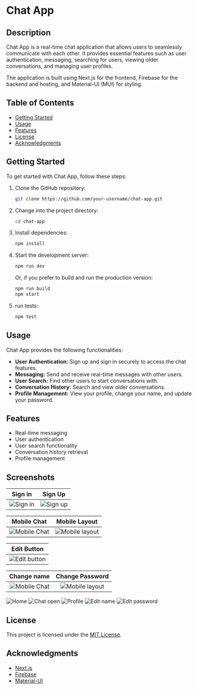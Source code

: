 # Chat App

## Description

Chat App is a real-time chat application that allows users to seamlessly communicate with each other. It provides essential features such as user authentication, messaging, searching for users, viewing older conversations, and managing user profiles.

The application is built using Next.js for the frontend, Firebase for the backend and hosting, and Material-UI (MUI) for styling.

## Table of Contents

- [Getting Started](#getting-started)
- [Usage](#usage)
- [Features](#features)
- [License](#license)
- [Acknowledgments](#acknowledgments)

## Getting Started

To get started with Chat App, follow these steps:

1. Clone the GitHub repository:

   ```bash
   git clone https://github.com/your-username/chat-app.git
   ```

2. Change into the project directory:

   ```bash
   cd chat-app
   ```

3. Install dependencies:

   ```bash
   npm install
   ```

4. Start the development server:

   ```bash
   npm run dev
   ```

   Or, if you prefer to build and run the production version:

   ```bash
   npm run build
   npm start
   ```

5. run tests:
   ```bash
   npm test
   ```

## Usage

Chat App provides the following functionalities:

- **User Authentication:** Sign up and sign in securely to access the chat features.
- **Messaging:** Send and receive real-time messages with other users.
- **User Search:** Find other users to start conversations with.
- **Conversation History:** Search and view older conversations.
- **Profile Management:** View your profile, change your name, and update your password.

## Features

- Real-time messaging
- User authentication
- User search functionality
- Conversation history retrieval
- Profile management

## Screenshots

|               Sign in                |               Sign Up                |
| :----------------------------------: | :----------------------------------: |
| ![Sign in](public/screenshots/1.png) | ![Sign up](public/screenshots/2.png) |



|               Mobile Chat                |                Mobile Layout                |
| :--------------------------------------: | :-----------------------------------------: |
| ![Mobile Chat](public/screenshots/9.png) | ![Mobile layout](public/screenshots/10.png) |



|             Edit Button                  |
| :--------------------------------------: |
|![Edit button](public/screenshots/6.png)  |



|               Change name                |                Change Password              |
| :--------------------------------------: | :-----------------------------------------: |
| ![Mobile Chat](public/screenshots/7.png) | ![Mobile layout](public/screenshots/8.png)  |

![Home](public/screenshots/3.png)
![Chat open](public/screenshots/4.png)
![Profile](public/screenshots/5.png)
![Edit name](public/screenshots/7.png)
![Edit password](public/screenshots/8.png)

## License

This project is licensed under the [MIT License](LICENSE).

## Acknowledgments

- [Next.js](https://nextjs.org/)
- [Firebase](https://firebase.google.com/)
- [Material-UI](https://mui.com/)
